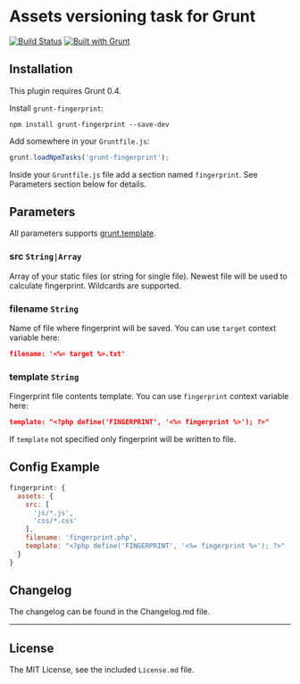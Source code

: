 # Assets versioning task for Grunt

[![Build Status](https://travis-ci.org/sapegin/grunt-fingerprint.png)](https://travis-ci.org/sapegin/grunt-fingerprint)
[![Built with Grunt](https://cdn.gruntjs.com/builtwith.png)](http://gruntjs.com/)

## Installation

This plugin requires Grunt 0.4.

Install `grunt-fingerprint`:

```
npm install grunt-fingerprint --save-dev
```

Add somewhere in your `Gruntfile.js`:

```javascript
grunt.loadNpmTasks('grunt-fingerprint');
```

Inside your `Gruntfile.js` file add a section named `fingerprint`. See Parameters section below for details.


## Parameters

All parameters supports [grunt.template](https://github.com/cowboy/grunt/blob/master/docs/api_template.md). 

### src `String|Array`

Array of your static files (or string for single file). Newest file will be used to calculate fingerprint. Wildcards are supported.

### filename `String`

Name of file where fingerprint will be saved. You can use `target` context variable here:

```json
filename: '<%= target %>.txt'
```

### template `String`

Fingerprint file contents template. You can use `fingerprint` context variable here:

```json
template: "<?php define('FINGERPRINT', '<%= fingerprint %>'); ?>"
```

If `template` not specified only fingerprint will be written to file.


## Config Example

``` javascript
fingerprint: {
  assets: {
    src: [
      'js/*.js',
      'css/*.css'
    ],
    filename: 'fingerprint.php',
    template: "<?php define('FINGERPRINT', '<%= fingerprint %>'); ?>"
  }
}
```

## Changelog

The changelog can be found in the Changelog.md file.


---

## License

The MIT License, see the included `License.md` file.
